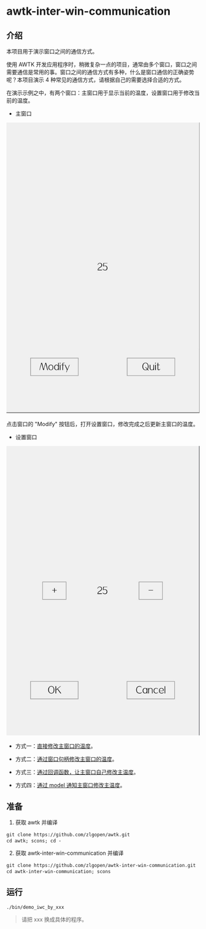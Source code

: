 # awtk-inter-win-communication

## 介绍

本项目用于演示窗口之间的通信方式。

使用 AWTK 开发应用程序时，稍微复杂一点的项目，通常由多个窗口，窗口之间需要通信是常用的事。窗口之间的通信方式有多种，什么是窗口通信的正确姿势呢？本项目演示 4 种常见的通信方式，请根据自己的需要选择合适的方式。

在演示示例之中，有两个窗口：主窗口用于显示当前的温度，设置窗口用于修改当前的温度。

* 主窗口

![](docs/images/main.jpg)

点击窗口的 "Modify" 按钮后，打开设置窗口，修改完成之后更新主窗口的温度。

* 设置窗口

![](docs/images/modify.jpg)

* 方式一：[直接修改主窗口的温度](src/by_direct/README.md)。

* 方式二：[通过窗口句柄修改主窗口的温度](src/by_win_handle/README.md)。

* 方式三：[通过回调函数，让主窗口自己修改主温度](src/by_callback/README.md)。

* 方式四：[通过 model 通知主窗口修改主温度](src/by_model/README.md)。

## 准备

1. 获取 awtk 并编译

```
git clone https://github.com/zlgopen/awtk.git
cd awtk; scons; cd -
```

2. 获取 awtk-inter-win-communication 并编译
```
git clone https://github.com/zlgopen/awtk-inter-win-communication.git
cd awtk-inter-win-communication; scons
```

## 运行

```
./bin/demo_iwc_by_xxx
```

> 请把 xxx 换成具体的程序。
